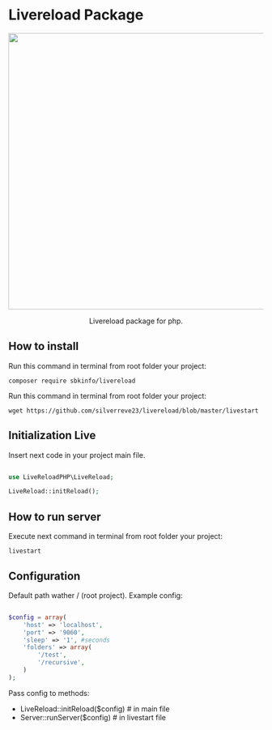 # Livereload Package

<p align="center">
    <img src="https://lh3.googleusercontent.com/T0SsbqhWYl-tRhJFanF0m-6p3y4YjmpjS8o2e401aTaD6cPdcGW7iUHyMuaIvKFabYeylNn8II3ulhUp1C_-iDd3yVCuEGZrnLhx9P1CrKv0eXnl59Q6i1QZSg7gob4UyZ6kpMUQCbhVqgTktNkf3-dACUZeNDDzAMMUDlRBfMPHY0_R-lLeTA8QOQhzVDPo7bBx9_6EUL64hRGUVUyW5iqmhvJ8UrVG6J4KB7nkFYQF0bT8ibcNgRAuBPlBKZEPkCNYAYFgY_sygR56wFlOiTJVgRwJgwkkqXBDFZ66SGWE8RF33IrPlvNjA0JHYQ3bOrtbvCaE-x99gORAnGDyMTEVwBM-UeRZThQ-Z987SPf0DAUmcR9ftk2r8rxxsTElu56QI9bCSSg1lE7oGmAEqN_3GW4fJe8DfcN6vWXnsNPPfE_dUE0In7mp5T8hePFEzagmcakOz4Jdn0ztEY1sU6eSR0t0JLbmewFRvH6BsvN6_-H-d8bW26A5f6A24nJiJ3sAz_Kj9W4ucyazoAHcbbRlN3nXP7mFib1DcvUbTfWuJnSPy5HlAlgF7U6G5wb1lz29ffy00QNoZiTt48yiThjRuruMHpYlZVkMchc=w900-h490-no" width="546">
</p>

<p align="center">
    Livereload package for php.
</p>

## How to install

Run this command in terminal from root folder your project:

    composer require sbkinfo/livereload


Run this command in terminal from root folder your project:

    wget https://github.com/silverreve23/livereload/blob/master/livestart

## Initialization Live

Insert next code in your project main file.

```php

use LiveReloadPHP\LiveReload;

LiveReload::initReload();

```

## How to run server

Execute next command in terminal from root folder your project:

    livestart
    
## Configuration 

Default path wather / (root project).
Example config:

```php

$config = array(
	'host' => 'localhost',
	'port' => '9060',
	'sleep' => '1', #seconds
	'folders' => array(
		'/test',
		'/recursive',
	)
);

```

Pass config to methods:

* LiveReload::initReload($config) # in main file 
* Server::runServer($config) # in livestart file




